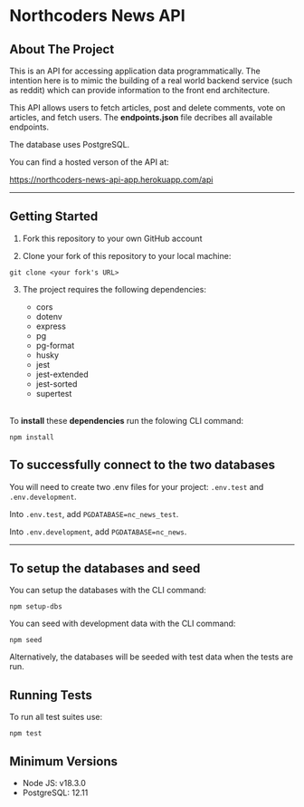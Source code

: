 # Northcoders News API

## About The Project

This is an API for accessing application data programmatically. The intention here is to mimic the building of a real world backend service (such as reddit) which can provide information to the front end architecture.

This API allows users to fetch articles, post and delete comments, vote on articles, and fetch users. The **endpoints.json** file decribes all available endpoints.

The database uses PostgreSQL.

You can find a hosted verson of the API at:

https://northcoders-news-api-app.herokuapp.com/api

---

## Getting Started

1. Fork this repository to your own GitHub account

2. Clone your fork of this repository to your local machine:

```
git clone <your fork's URL>
```

3. The project requires the following dependencies:

   - cors
   - dotenv
   - express
   - pg
   - pg-format
   - husky
   - jest
   - jest-extended
   - jest-sorted
   - supertest

\
To **install** these **dependencies** run the folowing CLI command:

```
npm install
```

## To successfully connect to the two databases

You will need to create two .env files for your project: `.env.test` and `.env.development`.

Into `.env.test`, add `PGDATABASE=nc_news_test`.

Into `.env.development`, add `PGDATABASE=nc_news`.

---

## To setup the databases and seed

You can setup the databases with the CLI command:

```
npm setup-dbs
```

You can seed with development data with the CLI command:

```
npm seed
```

Alternatively, the databases will be seeded with test data when the tests are run.

## Running Tests

To run all test suites use:

```
npm test
```

## Minimum Versions

- Node JS: v18.3.0
- PostgreSQL: 12.11
